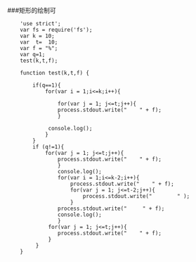 ###矩形的绘制可

        'use strict';
        var fs = require('fs');
        var k = 10;
        var  t=  10;
        var f = "%";
        var q=1;
        test(k,t,f);

        function test(k,t,f) {

            if(q==1){
                for(var i = 1;i<=k;i++){  

                    for(var j = 1; j<=t;j++){
                    process.stdout.write("    " + f);
                    } 
       
                 console.log();
                }
            }
            if (q!=1){
                for(var j = 1; j<=t;j++){
                    process.stdout.write("    " + f);
                    }
                    console.log();
                    for(var i = 1;i<=k-2;i++){  
                        process.stdout.write("    " + f);
                        for(var j = 1; j<=t-2;j++){
                            process.stdout.write("        " );
                        } 
                    process.stdout.write("     " + f);
                    console.log();
                    }
                 for(var j = 1; j<=t;j++){
                    process.stdout.write("    " + f);
                 }
             }
        }
